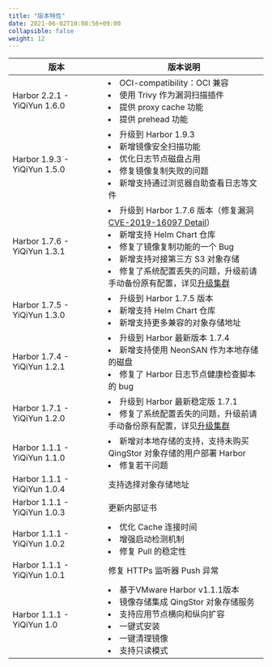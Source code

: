 ```yaml
---
title: "版本特性"
date: 2021-06-02T10:08:56+09:00
collapsible: false
weight: 12
---
```


| <span style="display:inline-block;width:140px">版本</span> | 版本说明                                                     |
| ---------------------------------------------------------- | ------------------------------------------------------------ |
| Harbor 2.2.1 - YiQiYun 1.6.0                             | <li>OCI-compatibility：OCI 兼容 </li>   <li>使用 Trivy 作为漏洞扫描插件</li>  <li>提供 proxy cache 功能</li>   <li>提供 prehead 功能</li> |
| Harbor 1.9.3 - YiQiYun 1.5.0                             | <li>升级到 Harbor 1.9.3 </li>  <li>新增镜像安全扫描功能</li>   <li>优化日志节点磁盘占用</li>   <li>修复镜像复制失败的问题</li>  <li>新增支持通过浏览器自助查看日志等文件</li> |
| Harbor 1.7.6 - YiQiYun 1.3.1                             | <li>升级到 Harbor 1.7.6 版本（修复漏洞 [CVE-2019-16097 Detail](https://nvd.nist.gov/vuln/detail/CVE-2019-16097)）</li>  <li>新增支持 Helm Chart 仓库</li>  <li>修复了镜像复制功能的一个 Bug </li> <li>新增支持对接第三方 S3 对象存储</li> <li>修复了系统配置丢失的问题，升级前请手动备份原有配置，详见[升级集群]()</li> |
| Harbor 1.7.5 - YiQiYun 1.3.0                             | <li>升级到 Harbor 1.7.5 版本 <li>新增支持 Helm Chart 仓库 <li>新增支持更多兼容的对象存储地址 |
| Harbor 1.7.4 - YiQiYun 1.2.1                             | <li>升级到 Harbor 最新版本 1.7.4</li>  <li>新增支持使用 NeonSAN 作为本地存储的磁盘</li>  <li>修复了 Harbor 日志节点健康检查脚本的 bug </li> |
| Harbor 1.7.1 - YiQiYun 1.2.0                             | <li>升级到 Harbor 最新稳定版 1.7.1 </li>  <li>修复了系统配置丢失的问题，升级前请手动备份原有配置，详见[升级集群]()</li> |
| Harbor 1.1.1 - YiQiYun 1.1.0                             | <li>新增对本地存储的支持，支持未购买 QingStor 对象存储的用户部署 Harbor</li>  <li>修复若干问题</li> |
| Harbor 1.1.1 - YiQiYun 1.0.4                             | 支持选择对象存储地址                                         |
| Harbor 1.1.1 - YiQiYun 1.0.3                             | 更新内部证书                                                 |
| Harbor 1.1.1 - YiQiYun 1.0.2                             | <li>优化 Cache 连接时间</li>  <li>增强启动检测机制</li>  <li>修复 Pull 的稳定性</li> |
| Harbor 1.1.1 - YiQiYun 1.0.1                             | 修复 HTTPs 监听器 Push 异常                                  |
| Harbor 1.1.1 - YiQiYun 1.0                               | <li>基于VMware Harbor v1.1.1版本</li>  <li>镜像存储集成 QingStor 对象存储服务</li>  <li>支持应用节点横向和纵向扩容</li>  <li>一键式安装</li>  <li>一键清理镜像</li>  <li>支持只读模式</li> |

